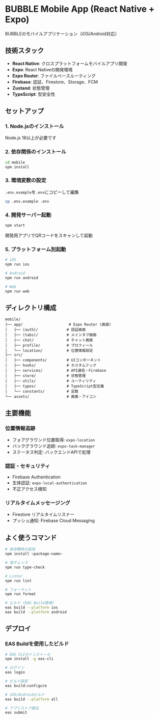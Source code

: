 # BUBBLE Mobile App (React Native + Expo)

BUBBLEのモバイルアプリケーション（iOS/Android対応）

## 技術スタック

- **React Native**: クロスプラットフォームモバイルアプリ開発
- **Expo**: React Nativeの開発環境
- **Expo Router**: ファイルベースルーティング
- **Firebase**: 認証、Firestore、Storage、FCM
- **Zustand**: 状態管理
- **TypeScript**: 型安全性

## セットアップ

### 1. Node.jsのインストール

Node.js 18以上が必要です

### 2. 依存関係のインストール

```bash
cd mobile
npm install
```

### 3. 環境変数の設定

`.env.example`を`.env`にコピーして編集

```bash
cp .env.example .env
```

### 4. 開発サーバー起動

```bash
npm start
```

開発用アプリでQRコードをスキャンして起動

### 5. プラットフォーム別起動

```bash
# iOS
npm run ios

# Android
npm run android

# Web
npm run web
```

## ディレクトリ構成

```
mobile/
├── app/                     # Expo Router (画面)
│   ├── (auth)/             # 認証画面
│   ├── (tabs)/             # メインタブ画面
│   ├── chat/               # チャット画面
│   ├── profile/            # プロフィール
│   └── location/           # 位置情報設定
├── src/
│   ├── components/         # UIコンポーネント
│   ├── hooks/              # カスタムフック
│   ├── services/           # API通信・Firebase
│   ├── store/              # 状態管理
│   ├── utils/              # ユーティリティ
│   ├── types/              # TypeScript型定義
│   └── constants/          # 定数
└── assets/                 # 画像・アイコン
```

## 主要機能

### 位置情報追跡
- フォアグラウンド位置取得: `expo-location`
- バックグラウンド追跡: `expo-task-manager`
- ステータス判定: バックエンドAPIで処理

### 認証・セキュリティ
- Firebase Authentication
- 生体認証: `expo-local-authentication`
- 不正アクセス検知

### リアルタイムメッセージング
- Firestore リアルタイムリスナー
- プッシュ通知: Firebase Cloud Messaging

## よく使うコマンド

```bash
# 依存関係の追加
npm install <package-name>

# 型チェック
npm run type-check

# Linter
npm run lint

# フォーマット
npm run format

# ビルド (EAS Build使用)
eas build --platform ios
eas build --platform android
```

## デプロイ

### EAS Buildを使用したビルド

```bash
# EAS CLIのインストール
npm install -g eas-cli

# ログイン
eas login

# ビルド設定
eas build:configure

# iOS/Androidビルド
eas build --platform all

# アプリストア提出
eas submit
```
